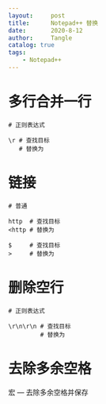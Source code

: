 ```yaml
---
layout:     post
title:      Notepad++ 替换
date:       2020-8-12
author:     Tangle
catalog: true
tags:
    - Notepad++
---
```


# 多行合并一行

```
# 正则表达式

\r # 查找目标
   # 替换为
```

# 链接

```
# 普通

http  # 查找目标
<http # 替换为

$     # 查找目标
>     # 替换为
```

# 删除空行

```
# 正则表达式

\r\n\r\n # 查找目标
         # 替换为
```

# 去除多余空格

宏 — 去除多余空格并保存
